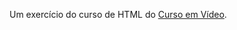 <p>Um exercício do curso de HTML do <a href="https://www.cursoemvideo.com" rel="external" target="_blank">Curso em Vídeo</a>.</p>